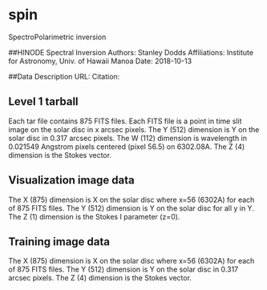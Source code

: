 # spin
SpectroPolarimetric inversion

##HINODE Spectral Inversion
Authors: Stanley Dodds
Affiliations: Institute for Astronomy, Univ. of Hawaii Manoa
Date: 2018-10-13

##Data Description
URL: 
Citation: 

## Level 1 tarball
Each tar file contains 875 FITS files.
Each FITS file is a point in time slit image on the solar disc in x arcsec pixels.
The Y (512) dimension is Y on the solar disc in 0.317 arcsec pixels.
The W (112) dimension is wavelength in 0.021549 Angstrom pixels centered (pixel 56.5) on 6302.08A.
The Z (4) dimension is the Stokes vector.

## Visualization image data
The X (875) dimension is X on the solar disc where x=56 (6302A) for each of 875 FITS files.
The Y (512) dimension is Y on the solar disc for all y in Y.
The Z (1) dimension is the Stokes I parameter (z=0).

## Training image data
The X (875) dimension is X on the solar disc where x=56 (6302A) for each of 875 FITS files.
The Y (512) dimension is Y on the solar disc in 0.317 arcsec pixels.
The Z (4) dimension is the Stokes vector.
